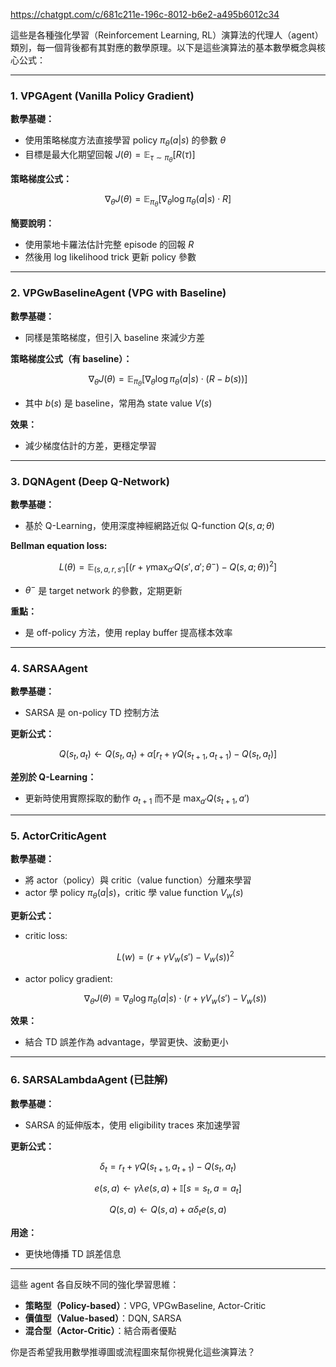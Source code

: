 https://chatgpt.com/c/681c211e-196c-8012-b6e2-a495b6012c34

這些是各種強化學習（Reinforcement Learning, RL）演算法的代理人（agent）類別，每一個背後都有其對應的數學原理。以下是這些演算法的基本數學概念與核心公式：

---

### 1. **VPGAgent (Vanilla Policy Gradient)**

**數學基礎：**

* 使用策略梯度方法直接學習 policy $\pi_\theta(a | s)$ 的參數 $\theta$
* 目標是最大化期望回報 $J(\theta) = \mathbb{E}_{\tau \sim \pi_\theta} \left[ R(\tau) \right]$

**策略梯度公式：**

$$
\nabla_\theta J(\theta) = \mathbb{E}_{\pi_\theta} \left[ \nabla_\theta \log \pi_\theta(a|s) \cdot R \right]
$$

**簡要說明：**

* 使用蒙地卡羅法估計完整 episode 的回報 $R$
* 然後用 log likelihood trick 更新 policy 參數

---

### 2. **VPGwBaselineAgent (VPG with Baseline)**

**數學基礎：**

* 同樣是策略梯度，但引入 baseline 來減少方差

**策略梯度公式（有 baseline）：**

$$
\nabla_\theta J(\theta) = \mathbb{E}_{\pi_\theta} \left[ \nabla_\theta \log \pi_\theta(a|s) \cdot (R - b(s)) \right]
$$

* 其中 $b(s)$ 是 baseline，常用為 state value $V(s)$

**效果：**

* 減少梯度估計的方差，更穩定學習

---

### 3. **DQNAgent (Deep Q-Network)**

**數學基礎：**

* 基於 Q-Learning，使用深度神經網路近似 Q-function $Q(s,a;\theta)$

**Bellman equation loss:**

$$
L(\theta) = \mathbb{E}_{(s,a,r,s')} \left[ \left( r + \gamma \max_{a'} Q(s', a'; \theta^-) - Q(s, a; \theta) \right)^2 \right]
$$

* $\theta^-$ 是 target network 的參數，定期更新

**重點：**

* 是 off-policy 方法，使用 replay buffer 提高樣本效率

---

### 4. **SARSAAgent**

**數學基礎：**

* SARSA 是 on-policy TD 控制方法

**更新公式：**

$$
Q(s_t, a_t) \leftarrow Q(s_t, a_t) + \alpha \left[ r_t + \gamma Q(s_{t+1}, a_{t+1}) - Q(s_t, a_t) \right]
$$

**差別於 Q-Learning：**

* 更新時使用實際採取的動作 $a_{t+1}$ 而不是 $\max_{a'} Q(s_{t+1}, a')$

---

### 5. **ActorCriticAgent**

**數學基礎：**

* 將 actor（policy）與 critic（value function）分離來學習
* actor 學 policy $\pi_\theta(a|s)$，critic 學 value function $V_w(s)$

**更新公式：**

* critic loss:

  $$
  L(w) = \left( r + \gamma V_w(s') - V_w(s) \right)^2
  $$
* actor policy gradient:

  $$
  \nabla_\theta J(\theta) = \nabla_\theta \log \pi_\theta(a|s) \cdot \left( r + \gamma V_w(s') - V_w(s) \right)
  $$

**效果：**

* 結合 TD 誤差作為 advantage，學習更快、波動更小

---

### 6. **SARSALambdaAgent (已註解)**

**數學基礎：**

* SARSA 的延伸版本，使用 eligibility traces 來加速學習

**更新公式：**

$$
\delta_t = r_t + \gamma Q(s_{t+1}, a_{t+1}) - Q(s_t, a_t)
$$

$$
e(s,a) \leftarrow \gamma \lambda e(s,a) + \mathbb{I}[s=s_t, a=a_t]
$$

$$
Q(s,a) \leftarrow Q(s,a) + \alpha \delta_t e(s,a)
$$

**用途：**

* 更快地傳播 TD 誤差信息

---

這些 agent 各自反映不同的強化學習思維：

* **策略型（Policy-based）**：VPG, VPGwBaseline, Actor-Critic
* **價值型（Value-based）**：DQN, SARSA
* **混合型（Actor-Critic）**：結合兩者優點

你是否希望我用數學推導圖或流程圖來幫你視覺化這些演算法？
